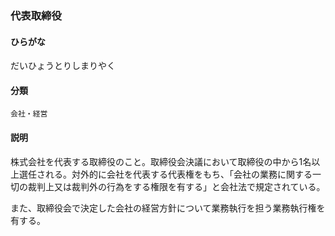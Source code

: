 <div style="display:none;">

## [あ行](securities-terms?id=あ行)
## [か行](securities-terms?id=か行)
## [さ行](securities-terms?id=さ行)
## [た行](securities-terms?id=た行)

</div>

### 代表取締役

#### ひらがな

だいひょうとりしまりやく

#### 分類

`会社・経営`

#### 説明

株式会社を代表する取締役のこと。取締役会決議において取締役の中から1名以上選任される。対外的に会社を代表する代表権をもち、「会社の業務に関する一切の裁判上又は裁判外の行為をする権限を有する」と会社法で規定されている。
 
また、取締役会で決定した会社の経営方針について業務執行を担う業務執行権を有する。

<div style="display:none;">

## [な行](securities-terms?id=な行)
## [は行](securities-terms?id=は行)
## [ま行](securities-terms?id=ま行)
## [や行](securities-terms?id=や行)
## [ら行](securities-terms?id=ら行)
## [わ行](securities-terms?id=わ行)
## [英数字・記号](securities-terms?id=英数字・記号)

</div>

